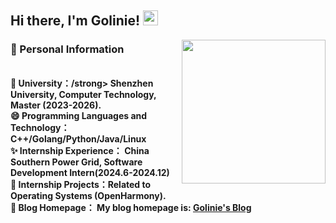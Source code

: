 


<h2> Hi there, I'm Golinie! <img src="https://github.githubassets.com/images/mona-whisper.gif" height="24" /></h2>
<img align='right' src="https://media.giphy.com/media/836HiJc7pgzy8iNXCn/giphy.gif" width="230" />
<p><h3>🤔 Personal Information</h3><br />
👋<strong> University：/strong> Shenzhen University, Computer Technology, Master (2023-2026).<br />
😄<strong> Programming Languages and Technology：</strong>C++/Golang/Python/Java/Linux <br />
✨<strong> Internship Experience：</strong> China Southern Power Grid, Software Development Intern(2024.6-2024.12)<br />
🔭<strong> Internship Projects：</strong>Related to Operating Systems (OpenHarmony).<br />
💬<strong> Blog Homepage：</strong> My blog homepage is: <a href="https://blog.csdn.net/theaipower?spm=1001.2101.3001.5343">Golinie's Blog</a></p>

<!--
**Golinie/Golinie** is a ✨ _special_ ✨ repository because its `README.md` (this file) appears on your GitHub profile.

Here are some ideas to get you started:

- 🔭 I’m currently working on ...
- 🌱 I’m currently learning ...
- 👯 I’m looking to collaborate on ...
- 🤔 I’m looking for help with ...
- 💬 Ask me about ...
- 📫 How to reach me: ...
- 😄 Pronouns: ...
- ⚡ Fun fact: ...
-->
